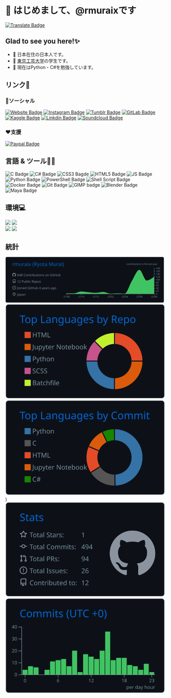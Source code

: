 # 👋 はじめまして、@rmuraixです  
[![Translate Badge](https://img.shields.io/badge/English-ffffff?style=flat-square&logo=googletranslate&logoColor=black)](/README.md)  
## Glad to see you here!✨
- 📍 日本在住の日本人です。
- 🏫 [東京工芸大学](https://www.t-kougei.ac.jp/)の学生です。  
- 🌱 現在はPython・C#を勉強しています。  
## リンク🔗
### 👨ソーシャル
[![Website Badge](https://img.shields.io/badge/website-000000?style=for-the-badge&logo=About.me&logoColor=white)](https://rmurai.com)
[![Instagram Badge](https://img.shields.io/badge/Instagram-E4405F?style=for-the-badge&logo=instagram&logoColor=white)](https://www.instagram.com/rmuraix/)
[![Tumblr Badge](https://img.shields.io/badge/Tumblr-%2336465D.svg?&style=for-the-badge&logo=Tumblr&logoColor=white)](https://rmurai.com/tumblr)
[![GitLab Badge](https://img.shields.io/badge/GitLab-330F63?style=for-the-badge&logo=gitlab&logoColor=white)](https://gitlab.com/rmuraix)
[![Kaggle Badge](https://img.shields.io/badge/Kaggle-20BEFF?style=for-the-badge&logo=Kaggle&logoColor=white)](https://www.kaggle.com/rmuraix)
[![Linkdin Badge](https://img.shields.io/badge/LinkedIn-0077B5?style=for-the-badge&logo=linkedin&logoColor=white)](https://www.linkedin.com/in/rmurai/) 
[![Soundcloud Badge](https://img.shields.io/badge/SoundCloud-FF3300?style=for-the-badge&logo=soundcloud&logoColor=white)](https://soundcloud.com/rmuraix)  
### ❤️支援
[![Paypal Badge](https://img.shields.io/badge/PayPal-00457C?style=for-the-badge&logo=paypal&logoColor=white)](https://paypal.me/rmurai)  
## 言語 & ツール🧑‍💻
![C Badge](https://img.shields.io/badge/C-00599C?style=for-the-badge&logo=c&logoColor=white)
![C# Badge](https://img.shields.io/badge/C%23-239120?style=for-the-badge&logo=c-sharp&logoColor=white)
![CSS3 Bagde](https://img.shields.io/badge/CSS3-1572B6?style=for-the-badge&logo=css3&logoColor=white)
![HTML5 Badge](https://img.shields.io/badge/HTML5-E34F26?style=for-the-badge&logo=html5&logoColor=white)
![JS Badge](https://img.shields.io/badge/JavaScript-323330?style=for-the-badge&logo=javascript&logoColor=F7DF1E)
![Python Badge](https://img.shields.io/badge/Python-FFD43B?style=for-the-badge&logo=python&logoColor=blue)
![PowerShell Badge](https://img.shields.io/badge/PowerShell-%235391FE.svg?style=for-the-badge&logo=powershell&logoColor=white)
![Shell Script Badge](https://img.shields.io/badge/shell_script-%23121011.svg?style=for-the-badge&logo=gnu-bash&logoColor=white)  
![Docker Badge](https://img.shields.io/badge/docker-2496ED?style=for-the-badge&logo=docker&logoColor=white)
![Git Badge](https://img.shields.io/badge/git-%23F05033.svg?style=for-the-badge&logo=git&logoColor=white)
![GIMP badge](https://img.shields.io/badge/gimp-5C5543?style=for-the-badge&logo=gimp&logoColor=white)
![Blender Badge](https://img.shields.io/badge/blender-f5792a?style=for-the-badge&logo=blender&logoColor=white)
![Maya Badge](https://img.shields.io/badge/Maya-0696D7?style=for-the-badge&logo=autodesk&logoColor=white)

## 環境💻
![](https://img.shields.io/badge/Windows11-DELL_LAPTOP-0078D6?style=for-the-badge&logo=windows&logoColor=white) 
![](https://img.shields.io/badge/Ubuntu22.04-DELL_LAPTOP-0078D6?style=for-the-badge&logo=ubuntu&logoColor=white)  
![](https://img.shields.io/badge/VSCode-0078D4?style=for-the-badge&logo=visual%20studio%20code&logoColor=white) 
![](https://img.shields.io/badge/Visual_Studio-5C2D91?style=for-the-badge&logo=visual%20studio&logoColor=white)

## 統計
![](https://raw.githubusercontent.com/rmuraix/rmuraix/main/profile-summary-card-output/github_dark/0-profile-details.svg)  
![](https://raw.githubusercontent.com/rmuraix/rmuraix/main/profile-summary-card-output/github_dark/1-repos-per-language.svg)
![](https://raw.githubusercontent.com/rmuraix/rmuraix/main/profile-summary-card-output/github_dark/2-most-commit-language.svg))
![](https://raw.githubusercontent.com/rmuraix/rmuraix/main/profile-summary-card-output/github_dark/3-stats.svg)
![](https://raw.githubusercontent.com/rmuraix/rmuraix/main/profile-summary-card-output/github_dark/4-productive-time.svg)
